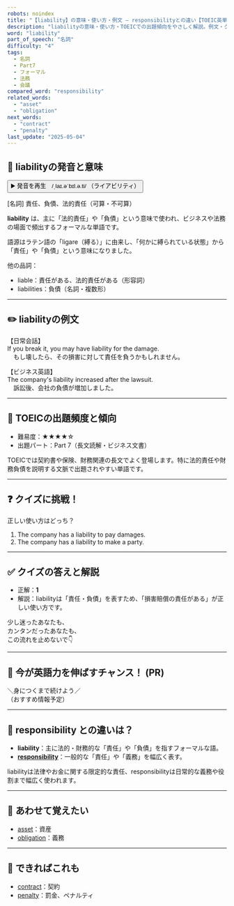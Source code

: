 ```yaml
---
robots: noindex
title: "【liability】の意味・使い方・例文 ― responsibilityとの違い【TOEIC英単語】"
description: "liabilityの意味・使い方・TOEICでの出題傾向をやさしく解説。例文・クイズ付きでresponsibilityとの違いもわかりやすく学べます。"
word: "liability"
part_of_speech: "名詞"
difficulty: "4"
tags:
  - 名詞
  - Part7
  - フォーマル
  - 法務
  - 会議
compared_word: "responsibility"
related_words:
  - "asset"
  - "obligation"
next_words:
  - "contract"
  - "penalty"
last_update: "2025-05-04"
---
```


## 🔰 liabilityの発音と意味

<button class="play-audio" onclick="playTTS('liability')">
  <span class="play-audio-main">
    ▶️ 発音を再生　/ˌlaɪ.əˈbɪl.ə.ti/
  </span>
  <span class="play-audio-sub">
    （ライアビリティ）
  </span>
</button>

[名詞] 責任、負債、法的責任（可算・不可算）

**liability** は、主に「法的責任」や「負債」という意味で使われ、ビジネスや法務の場面で頻出するフォーマルな単語です。

語源はラテン語の「ligare（縛る）」に由来し、「何かに縛られている状態」から「責任」や「負債」という意味になりました。

他の品詞：  
- liable：責任がある、法的責任がある（形容詞）
- liabilities：負債（名詞・複数形）

---

## ✏️ liabilityの例文

【日常会話】  
If you break it, you may have liability for the damage.  
　もし壊したら、その損害に対して責任を負うかもしれません。

【ビジネス英語】  
The company's liability increased after the lawsuit.  
　訴訟後、会社の負債が増加しました。

---

## 🎯 TOEICの出題頻度と傾向

- 難易度：★★★★☆
- 出題パート：Part 7（長文読解・ビジネス文書）

TOEICでは契約書や保険、財務関連の長文でよく登場します。特に法的責任や財務負債を説明する文脈で出題されやすい単語です。

---

## ❓ クイズに挑戦！

正しい使い方はどっち？

1. The company has a liability to pay damages.  
2. The company has a liability to make a party.

---

## ✅ クイズの答えと解説

- 正解：**1**
- 解説：liabilityは「責任・負債」を表すため、「損害賠償の責任がある」が正しい使い方です。

少し迷ったあなたも、  
カンタンだったあなたも、  
この流れを止めないで👇️

---

## 🚀 今が英語力を伸ばすチャンス！ (PR)

<div class="info-center">
＼身につくまで続けよう／<br>  
（おすすめ情報予定）
</div>

---

## 🤔  responsibility との違いは？

- **liability**：主に法的・財務的な「責任」や「負債」を指すフォーマルな語。
- **[responsibility](/word/responsibility)**：一般的な「責任」や「義務」を幅広く表す。

liabilityは法律やお金に関する限定的な責任、responsibilityは日常的な義務や役割まで幅広く使われます。

---

## 🧩 あわせて覚えたい

- [asset](/word/asset)：資産
- [obligation](/word/obligation)：義務

---

## 📖 できればこれも

- [contract](/word/contract)：契約
- [penalty](/word/penalty)：罰金、ペナルティ

<!-- cvid: aid36_bid24 -->

